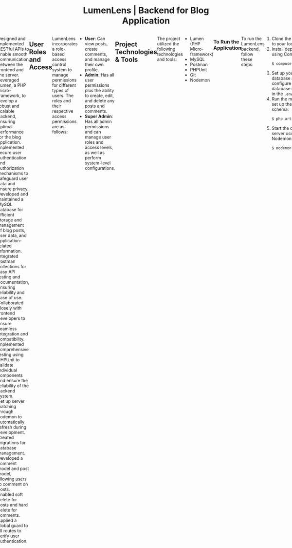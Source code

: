 <h1 align="center">LumenLens | Backend for Blog Application</h1>
<div style="display: flex; justify-content: center;">

<div align="center">
    <a href="lumenlense1.png"><img src="lumenlense1.png" title="source: imgur.com" style="width: 40%; height: 60%;" /></a>
    <a href="lumenlens2.png"><img src="lumenlens2.png" title="source: imgur.com" style="width: 40%; height: 60%;" /></a>
</div>

LumenLens is a powerful backend solution tailored for a blog application, offering secure authentication, CRUD operations, and additional features to enhance the user experience. Built using Lumen, a lightweight PHP framework, it provides efficient endpoints for seamless communication between the frontend and server.

## Responsibilities
During my involvement with LumenLens, I had the following responsibilities:
- Designed and implemented RESTful APIs to enable smooth communication between the frontend and the server.
- Leveraged Lumen, a PHP micro-framework, to develop a robust and scalable backend, ensuring optimal performance for the blog application.
- Implemented secure user authentication and authorization mechanisms to safeguard user data and ensure privacy.
- Developed and maintained a MySQL database for efficient storage and management of blog posts, user data, and application-related information.
- Integrated Postman collections for easy API testing and documentation, ensuring reliability and ease of use.
- Collaborated closely with frontend developers to ensure seamless integration and compatibility.
- Implemented comprehensive testing using PHPUnit to validate individual components and ensure the reliability of the backend system.
- Set up server watching through nodemon to automatically refresh during development.
- Created migrations for database management.
- Developed a comment model and post model, allowing users to comment on posts.
- Enabled soft delete for posts and hard delete for comments.
- Applied a global guard to all routes to verify user authentication.

## User Roles and Access
LumenLens incorporates a role-based access control system to manage permissions for different types of users. The roles and their respective access permissions are as follows:
- **User**: Can view posts, create comments, and manage their own profile.
- **Admin**: Has all user permissions plus the ability to create, edit, and delete any posts and comments.
- **Super Admin**: Has all admin permissions and can manage user roles and access levels, as well as perform system-level configurations.


## Project Technologies & Tools
The project utilized the following technologies and tools:
- Lumen (PHP Micro-framework)
- MySQL
- Postman
- PHPUnit
- Git
- Nodemon

### To Run the Application
To run the LumenLens backend, follow these steps:
1. Clone the repository to your local machine.
2. Install dependencies using Composer:
   ```bash
   $ composer install
   ```
3. Set up your MySQL database and configure the database connection in the `.env` file.
4. Run the migration to set up the database schema:
   ```bash
   $ php artisan migrate
   ```
5. Start the development server using Nodemon:
   ```bash
   $ nodemon
   ```

Feel free to explore the code, documentation, and the features developed during the LumenLens project. If you have any questions or would like to collaborate, please don't hesitate to get in touch.

Happy exploring!

## Stay in touch

- **Portfolio:** [![portfolio](https://img.shields.io/badge/my_portfolio-000?style=for-the-badge&logo=ko-fi&logoColor=white)](https://github.com/nayefserag)
- **LinkedIn:** [![linkedin](https://img.shields.io/badge/linkedin-0A66C2?style=for-the-badge&logo=linkedin&logoColor=white)](https://www.linkedin.com/in/nayf-serag-70a3611b8)
